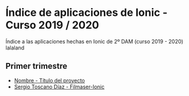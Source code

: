 # Índice de aplicaciones de Ionic - Curso 2019 / 2020

Índice a las aplicaciones hechas en Ionic de 2º DAM (curso 2019 - 2020)
lalaland

## Primer trimestre

* [Nombre - Título del proyecto](repo)
* [Sergio Toscano Díaz - Filmaser-Ionic](https://github.com/sergiotoscanodiaz/Filmaser-Ionic)



